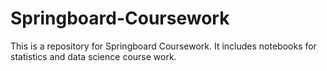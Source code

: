 # Springboard-Coursework

This is a repository for Springboard Coursework.  It includes notebooks for statistics and data science course work.
